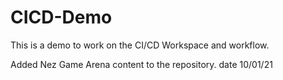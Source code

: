 # CICD-Demo

This is a demo to work on the CI/CD Workspace and workflow.

Added Nez Game Arena content to the repository. date 10/01/21
